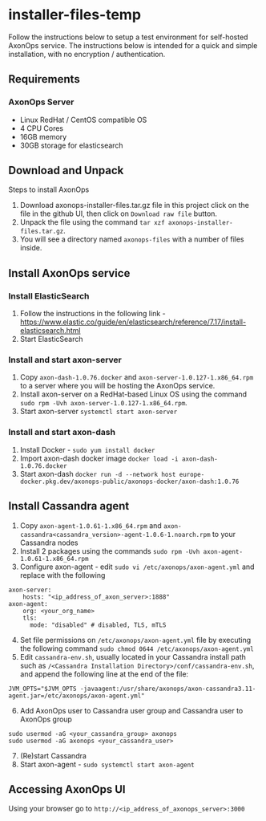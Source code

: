 # installer-files-temp

Follow the instructions below to setup a test environment for self-hosted AxonOps service. The instructions below is intended for a quick and simple installation, with no encryption / authentication.

## Requirements
### AxonOps Server
* Linux RedHat / CentOS compatible OS
* 4 CPU Cores
* 16GB memory
* 30GB storage for elasticsearch

## Download and Unpack
Steps to install AxonOps
1. Download axonops-installer-files.tar.gz file in this project click on the file in the github UI, then click on `Download raw file` button.
2. Unpack the file using the command `tar xzf axonops-installer-files.tar.gz`.
3. You will see a directory named `axonops-files` with a number of files inside.

## Install AxonOps service
### Install ElasticSearch
1. Follow the instructions in the following link - https://www.elastic.co/guide/en/elasticsearch/reference/7.17/install-elasticsearch.html
2. Start ElasticSearch

### Install and start axon-server
1. Copy `axon-dash-1.0.76.docker` and `axon-server-1.0.127-1.x86_64.rpm` to a server where you will be hosting the AxonOps service.
2. Install axon-server on a RedHat-based Linux OS using the command `sudo rpm -Uvh axon-server-1.0.127-1.x86_64.rpm`.
3. Start axon-server `systemctl start axon-server`

### Install and start axon-dash
1. Install Docker - `sudo yum install docker`
2. Import axon-dash docker image `docker load -i axon-dash-1.0.76.docker`
3. Start axon-dash `docker run -d --network host europe-docker.pkg.dev/axonops-public/axonops-docker/axon-dash:1.0.76`

## Install Cassandra agent
1. Copy `axon-agent-1.0.61-1.x86_64.rpm` and `axon-cassandra<cassandra_version>-agent-1.0.6-1.noarch.rpm` to your Cassandra nodes
2. Install 2 packages using the commands `sudo rpm -Uvh axon-agent-1.0.61-1.x86_64.rpm`
3. Configure axon-agent - edit `sudo vi /etc/axonops/axon-agent.yml` and replace with the following
```
axon-server:
    hosts: "<ip_address_of_axon_server>:1888"
axon-agent:
    org: <your_org_name>
    tls:
      mode: "disabled" # disabled, TLS, mTLS
```
4. Set file permissions on `/etc/axonops/axon-agent.yml` file by executing the following command
```sudo chmod 0644 /etc/axonops/axon-agent.yml```
5. Edit `cassandra-env.sh`, usually located in your Cassandra install path such as `/<Cassandra Installation Directory>/conf/cassandra-env.sh`, and append the following line at the end of the file:
```
JVM_OPTS="$JVM_OPTS -javaagent:/usr/share/axonops/axon-cassandra3.11-agent.jar=/etc/axonops/axon-agent.yml"
```
6. Add AxonOps user to Cassandra user group and Cassandra user to AxonOps group
```
sudo usermod -aG <your_cassandra_group> axonops
sudo usermod -aG axonops <your_cassandra_user>
```
7. (Re)start Cassandra
8. Start axon-agent - `sudo systemctl start axon-agent`

## Accessing AxonOps UI
Using your browser go to `http://<ip_address_of_axonops_server>:3000`
